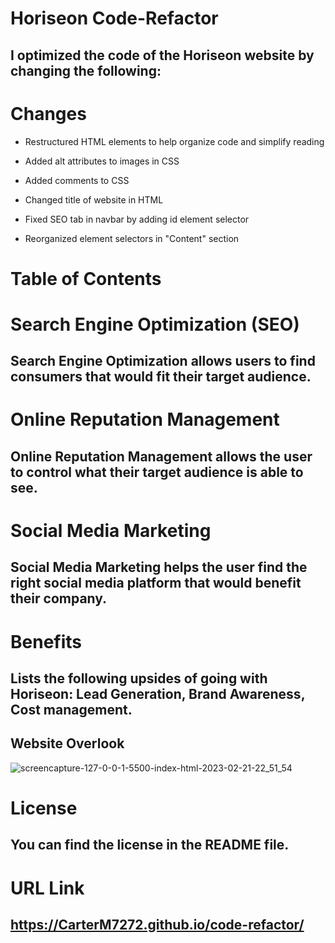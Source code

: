 # Horiseon Code-Refactor
## I optimized the code of the Horiseon website by changing the following:

# Changes

* Restructured HTML elements to help organize code and simplify reading

* Added alt attributes to images in CSS

* Added comments to CSS

* Changed title of website in HTML

* Fixed SEO tab in navbar by adding id element selector 

* Reorganized element selectors in "Content" section

# Table of Contents

# Search Engine Optimization (SEO)
## Search Engine Optimization allows users to find consumers that would fit their target audience.

# Online Reputation Management

## Online Reputation Management allows the user to control what their target audience is able to see. 
# Social Media Marketing

## Social Media Marketing helps the user find the right social media platform that would benefit their company.

# Benefits

## Lists the following upsides of going with Horiseon: Lead Generation, Brand Awareness, Cost management.


## Website Overlook
![screencapture-127-0-0-1-5500-index-html-2023-02-21-22_51_54](https://user-images.githubusercontent.com/108481182/220525440-f968e843-5535-4ac4-aa27-7972b04d3f3f.png)

# License

## You can find the license in the README file.

# URL Link

## https://CarterM7272.github.io/code-refactor/


